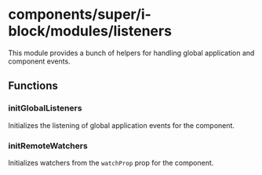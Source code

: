 # components/super/i-block/modules/listeners

This module provides a bunch of helpers for handling global application and component events.

## Functions

### initGlobalListeners

Initializes the listening of global application events for the component.

### initRemoteWatchers

Initializes watchers from the `watchProp` prop for the component.
